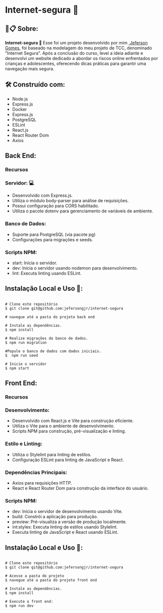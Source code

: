 # Internet-segura 🔐

##  🚀📋 Sobre:

**Internet-segura 🔐** Esse foi um projeto desenvolvido por mim ,[Jeferson Gomes](https://www.linkedin.com/in/jefersongjr/),
foi baseado na modelagem do meu projeto de TCC, denominado "Internet Segura". Após a conclusão do curso, levei a ideia adiante e desenvolvi um website dedicado a abordar os riscos online enfrentados por crianças e adolescentes, oferecendo dicas práticas para garantir uma navegação mais segura.

## 🛠️ Construído com: 

 * Node.js
 * Express.js
 * Docker
 * Express.js
 * PostgreSQL
 * ESLint
 * React.js
 * React Router Dom
 * Axios
    
## Back End:

### Recursos
 
### Servidor: 💻
 * Desenvolvido com Express.js.
 * Utiliza o módulo body-parser para análise de requisições.
 * Possui configuração para CORS habilitado.
 * Utiliza o pacote dotenv para gerenciamento de variáveis de ambiente.
        

### Banco de Dados:
 * Suporte para PostgreSQL (via pacote pg)
 * Configurações para migrações e seeds.        

### Scripts NPM:
 * start: Inicia o servidor.
 * dev: Inicia o servidor usando nodemon para desenvolvimento.
 * lint: Executa linting usando ESLint.

## Instalação Local e Uso 📖:

```

# Clone este repositório
$ git clone git@github.com:jefersongjr/internet-segura

# navegue até a pasta do projeto back end

# Instale as dependências.
$ npm install

# Realize migrações do banco de dados.
$ npm run migration

#Popule o banco de dados com dados iniciais.
$  npm run seed

# Inicie o servidor
$ npm start

```

    
## Front End:

### Recursos

### Desenvolvimento:
 * Desenvolvido com React.js e Vite para construção eficiente.
 * Utiliza o Vite para o ambiente de desenvolvimento.
 * Scripts NPM para construção, pré-visualização e linting.

### Estilo e Linting:
 * Utiliza o Stylelint para linting de estilos.
 * Configuração ESLint para linting de JavaScript e React.

### Dependências Principais:
* Axios para requisições HTTP.
* React e React Router Dom para construção da interface do usuário.

### Scripts NPM:
 * dev: Inicia o servidor de desenvolvimento usando Vite.
 * build: Constrói a aplicação para produção.
 * preview: Pré-visualiza a versão de produção localmente.
 * int:styles: Executa linting de estilos usando Stylelint.
 * Executa linting de JavaScript e React usando ESLint.

## Instalação Local e Uso 📖:

```

# Clone este repositório
$ git clone git@github.com:jefersongjr/internet-segura

# Acesse a pasta do projeto
$ navegue até a pasta do projeto front end

# Instale as dependências.
$ npm install

# Execute o front end:
$ npm run dev

```

   


